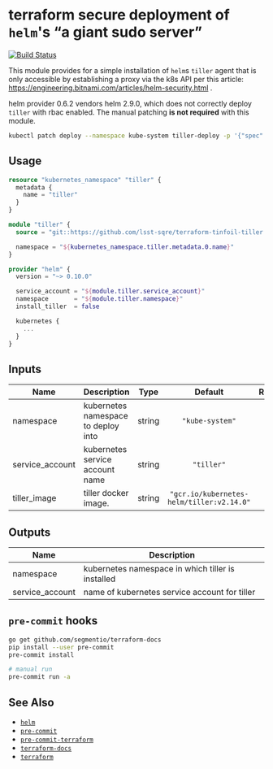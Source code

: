 terraform secure deployment of `helm`'s “a giant sudo server”
===

[![Build Status](https://travis-ci.org/lsst-sqre/terraform-tinfoil-tiller.png)](https://travis-ci.org/lsst-sqre/terraform-tinfoil-tiller)

This module provides for a simple installation of `helm`s `tiller` agent that
is only accessible by establishing a proxy via the k8s API per this article:
https://engineering.bitnami.com/articles/helm-security.html .

helm provider 0.6.2 vendors helm 2.9.0, which does not correctly deploy
`tiller` with rbac enabled.  The manual patching **is not required** with this
module.

```bash
kubectl patch deploy --namespace kube-system tiller-deploy -p '{"spec":{"template":{"spec":{"automountServiceAccountToken":true}}}}'
```

Usage
---

```terraform
resource "kubernetes_namespace" "tiller" {
  metadata {
    name = "tiller"
  }
}

module "tiller" {
  source = "git::https://github.com/lsst-sqre/terraform-tinfoil-tiller.git?ref=0.10.x"

  namespace = "${kubernetes_namespace.tiller.metadata.0.name}"
}

provider "helm" {
  version = "~> 0.10.0"

  service_account = "${module.tiller.service_account}"
  namespace       = "${module.tiller.namespace}"
  install_tiller  = false

  kubernetes {
    ...
  }
}
```

<!-- BEGINNING OF PRE-COMMIT-TERRAFORM DOCS HOOK -->
## Inputs

| Name | Description | Type | Default | Required |
|------|-------------|:----:|:-----:|:-----:|
| namespace | kubernetes namespace to deploy into | string | `"kube-system"` | no |
| service\_account | kubernetes service account name | string | `"tiller"` | no |
| tiller\_image | tiller docker image. | string | `"gcr.io/kubernetes-helm/tiller:v2.14.0"` | no |

## Outputs

| Name | Description |
|------|-------------|
| namespace | kubernetes namespace in which tiller is installed |
| service\_account | name of kubernetes service account for tiller |

<!-- END OF PRE-COMMIT-TERRAFORM DOCS HOOK -->

`pre-commit` hooks
---

```bash
go get github.com/segmentio/terraform-docs
pip install --user pre-commit
pre-commit install

# manual run
pre-commit run -a
```

See Also
---

* [`helm`](https://docs.helm.sh/)
* [`pre-commit`](https://github.com/pre-commit/pre-commit)
* [`pre-commit-terraform`](https://github.com/antonbabenko/pre-commit-terraform)
* [`terraform-docs`](https://github.com/segmentio/terraform-docs)
* [`terraform`](https://www.terraform.io/)
